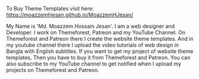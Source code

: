 To Buy Theme Templates visit here:
https://moazzemhjesan.github.io/MoazzemHJesan/

My Name is 'Md. Moazzem Hossain Jesan'. I am a web designer and Developer. I work on Themeforest, Patreon and my YouTube Channel. On Themeforest and Patreon there I create the website theme templates. And in my youtube channel there I upload the video tutorials of web design in Bangla with English subtitles. If you want to get my project of website theme templates, Then you have to buy it from Themeforest and Patreon. You can also subscribe to my YouTube channel to get notified when I upload my projects on Themeforest and Patreon.

